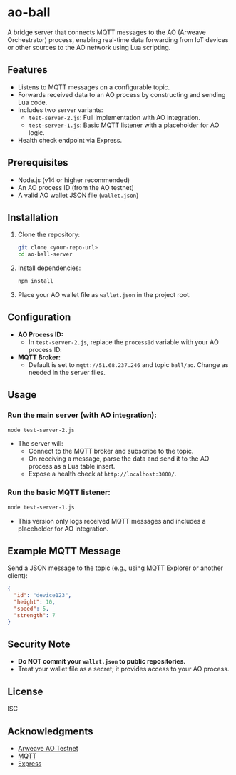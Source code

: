 # ao-ball

A bridge server that connects MQTT messages to the AO (Arweave Orchestrator) process, enabling real-time data forwarding from IoT devices or other sources to the AO network using Lua scripting.

## Features
- Listens to MQTT messages on a configurable topic.
- Forwards received data to an AO process by constructing and sending Lua code.
- Includes two server variants:
  - `test-server-2.js`: Full implementation with AO integration.
  - `test-server-1.js`: Basic MQTT listener with a placeholder for AO logic.
- Health check endpoint via Express.

## Prerequisites
- Node.js (v14 or higher recommended)
- An AO process ID (from the AO testnet)
- A valid AO wallet JSON file (`wallet.json`)

## Installation
1. Clone the repository:
   ```bash
   git clone <your-repo-url>
   cd ao-ball-server
   ```
2. Install dependencies:
   ```bash
   npm install
   ```
3. Place your AO wallet file as `wallet.json` in the project root.

## Configuration
- **AO Process ID:**
  - In `test-server-2.js`, replace the `processId` variable with your AO process ID.
- **MQTT Broker:**
  - Default is set to `mqtt://51.68.237.246` and topic `ball/ao`. Change as needed in the server files.

## Usage
### Run the main server (with AO integration):
```bash
node test-server-2.js
```
- The server will:
  - Connect to the MQTT broker and subscribe to the topic.
  - On receiving a message, parse the data and send it to the AO process as a Lua table insert.
  - Expose a health check at `http://localhost:3000/`.

### Run the basic MQTT listener:
```bash
node test-server-1.js
```
- This version only logs received MQTT messages and includes a placeholder for AO integration.

## Example MQTT Message
Send a JSON message to the topic (e.g., using MQTT Explorer or another client):
```json
{
  "id": "device123",
  "height": 10,
  "speed": 5,
  "strength": 7
}
```

## Security Note
- **Do NOT commit your `wallet.json` to public repositories.**
- Treat your wallet file as a secret; it provides access to your AO process.

## License
ISC

## Acknowledgments
- [Arweave AO Testnet](https://ao.arweave.dev/)
- [MQTT](https://mqtt.org/)
- [Express](https://expressjs.com/) 
